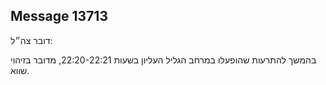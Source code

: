 ## Message 13713

דובר צה״ל:

בהמשך להתרעות שהופעלו במרחב הגליל העליון בשעות 22:20-22:21, מדובר בזיהוי שווא.

